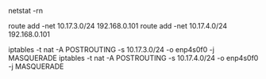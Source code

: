 
netstat -rn


route add -net 10.17.3.0/24 192.168.0.101
route add -net 10.17.4.0/24 192.168.0.101



iptables -t nat -A POSTROUTING -s 10.17.3.0/24 -o enp4s0f0 -j MASQUERADE
iptables -t nat -A POSTROUTING -s 10.17.4.0/24 -o enp4s0f0 -j MASQUERADE
